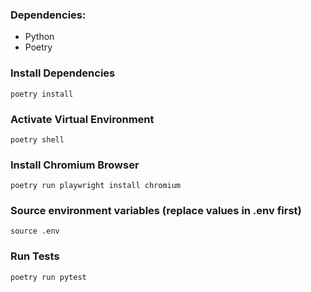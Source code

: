 ### Dependencies:
* Python
* Poetry

### Install Dependencies
`poetry install`

### Activate Virtual Environment
`poetry shell`

### Install Chromium Browser
`poetry run playwright install chromium`

### Source environment variables (replace values in .env first)
`source .env`

### Run Tests
`poetry run pytest`